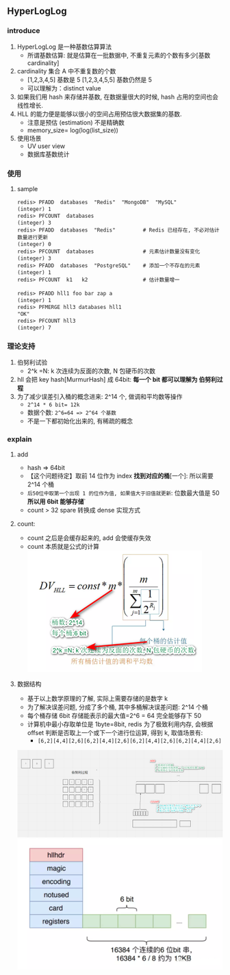## HyperLogLog

### introduce

1. HyperLogLog 是一种基数估算算法
   - 所谓基数估算: 就是估算在一批数据中, 不重复元素的个数有多少[基数 cardinality]
2. cardinality 集合 A 中不重复数的个数
   - [1,2,3,4,5] 基数是 5 [1,2,3,4,5,5] 基数仍然是 5
   - 可以理解为：distinct value
3. 如果我们用 hash 来存储并基数, 在数据量很大的时候, hash 占用的空间也会线性增长.
4. HLL 的能力便是能够以很小的空间占用预估很大数据集的基数.
   - 注意是预估 (estimation) 不是精确数
   - memory_size= log(log(list_size))
5. 使用场景
   - UV user view
   - 数据库基数统计

### 使用

1. sample

   ```shell
   redis> PFADD  databases  "Redis"  "MongoDB"  "MySQL"
   (integer) 1
   redis> PFCOUNT  databases
   (integer) 3
   redis> PFADD  databases  "Redis"         # Redis 已经存在, 不必对估计数量进行更新
   (integer) 0
   redis> PFCOUNT  databases                # 元素估计数量没有变化
   (integer) 3
   redis> PFADD  databases  "PostgreSQL"    # 添加一个不存在的元素
   (integer) 1
   redis> PFCOUNT  k1   k2                  # 估计数量增一

   redis> PFADD hll1 foo bar zap a
   (integer) 1
   redis> PFMERGE hll3 databases hll1
   "OK"
   redis> PFCOUNT hll3
   (integer) 7
   ```

### 理论支持

1. 伯努利试验
   - 2^k =N: k 次连续为反面的次数, N 包硬币的次数
2. hll 会把 key hash[MurmurHash] 成 64bit: **每一个 bit 都可以理解为 伯努利过程**
3. 为了减少误差引入桶的概念进来: 2^14 个, 做调和平均数等操作
   - `2^14 * 6 bit= 12k`
   - 数据个数: `2^6=64 => 2^64 个基数`
   - 不是一下都初始化出来的, 有稀疏的概念

### explain

1. add
   - hash => 64bit
   - 【这个问题待定】取前 14 位作为 index **找到对应的桶**[一个]: 所以需要 2^14 个桶
   - `后50位中取第一个出现 1 的位作为值, 如果值大于旧值就更新`: 位数最大值是 50 **所以用 6bit 能够存储**`
   - count > 32 spare 转换成 dense 实现方式
2. count:
   - count 之后是会缓存起来的, add 会使缓存失效
   - count 本质就是公式的计算
     ![avatar](/static/image/db/redis-hll.png)
3. 数据结构

   - 基于以上数学原理的了解, 实际上需要存储的是数字 k
   - 为了解决误差问题, 分成了多个桶, 其中多桶解决误差问题: 2^14 个桶
   - 每个桶存储 6bit 存储能表示的最大值=2^6 = 64 完全能够存下 50
   - 计算机中最小存取单位是 1byte=8bit, redis 为了极致利用内存, 会根据 offset 判断是否取上一个或下一个进行位运算, 得到 k, 取值场景有:
     - `[6,2][4,4][2,6][6,2][4,4][2,6][6,2][4,4][2,6][6,2][4,4][2,6]`

   ![avatar](/static/image/db/redis-hll-flow.png)
   ![avatar](/static/image/db/redis-store.png)
